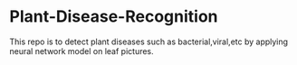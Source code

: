 # Plant-Disease-Recognition

This repo is to detect plant diseases such as bacterial,viral,etc by applying neural network model on leaf pictures.
